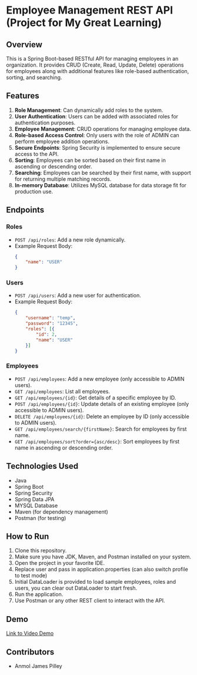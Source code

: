 # Employee Management REST API (Project for My Great Learning)

## Overview
This is a Spring Boot-based RESTful API for managing employees in an organization. It provides CRUD (Create, Read, Update, Delete) operations for employees along with additional features like role-based authentication, sorting, and searching.

## Features
1. **Role Management**: Can dynamically add roles to the system.
2. **User Authentication**: Users can be added with associated roles for authentication purposes.
3. **Employee Management**: CRUD operations for managing employee data.
4. **Role-based Access Control**: Only users with the role of ADMIN can perform employee addition operations.
5. **Secure Endpoints**: Spring Security is implemented to ensure secure access to the API.
6. **Sorting**: Employees can be sorted based on their first name in ascending or descending order.
7. **Searching**: Employees can be searched by their first name, with support for returning multiple matching records.
8. **In-memory Database**: Utilizes MySQL database for data storage fit for production use.

## Endpoints

### Roles
- `POST /api/roles`: Add a new role dynamically.
- Example Request Body:
    ```json
    {
        "name": "USER"
    }
    ```

### Users
- `POST /api/users`: Add a new user for authentication.
- Example Request Body:
    ```json
    {
        "username": "temp",
        "password": "12345",
        "roles": [{
            "id": 2,
            "name": "USER"
        }]
    }
    ```

### Employees
- `POST /api/employees`: Add a new employee (only accessible to ADMIN users).
- `GET /api/employees`: List all employees.
- `GET /api/employees/{id}`: Get details of a specific employee by ID.
- `POST /api/employees/{id}`: Update details of an existing employee (only accessible to ADMIN users).
- `DELETE /api/employees/{id}`: Delete an employee by ID (only accessible to ADMIN users).
- `GET /api/employees/search/{firstName}`: Search for employees by first name.
- `GET /api/employees/sort?order={asc/desc}`: Sort employees by first name in ascending or descending order.

## Technologies Used
- Java
- Spring Boot
- Spring Security
- Spring Data JPA
- MYSQL Database
- Maven (for dependency management)
- Postman (for testing)

## How to Run
1. Clone this repository.
2. Make sure you have JDK, Maven, and Postman installed on your system.
3. Open the project in your favorite IDE.
4. Replace user and pass in application.properties (can also switch profile to test mode)
5. Initial DataLoader is provided to load sample employees, roles and users, you can clear out DataLoader to start fresh.
6. Run the application.
7. Use Postman or any other REST client to interact with the API.

## Demo
[Link to Video Demo](https://drive.google.com/file/d/1lQq1hYbp_VJoGDh81jAvbUtwr3LwwRaJ/view?usp=sharing)

## Contributors
- Anmol James Pilley
